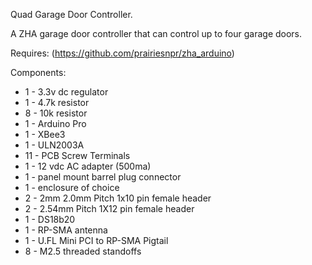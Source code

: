 Quad Garage Door Controller.

A ZHA garage door controller that can control up to four garage doors.

Requires: (https://github.com/prairiesnpr/zha_arduino)

Components:
* 1 - 3.3v dc regulator
* 1 - 4.7k resistor
* 8 - 10k resistor
* 1 - Arduino Pro
* 1 - XBee3
* 1 - ULN2003A
* 11 - PCB Screw Terminals
* 1 - 12 vdc AC adapter (500ma)
* 1 - panel mount barrel plug connector
* 1 - enclosure of choice
* 2 - 2mm 2.0mm Pitch 1x10 pin female header
* 2 - 2.54mm Pitch 1X12 pin female header
* 1 - DS18b20
* 1 - RP-SMA antenna
* 1 - U.FL Mini PCI to RP-SMA Pigtail
* 8 - M2.5 threaded standoffs
